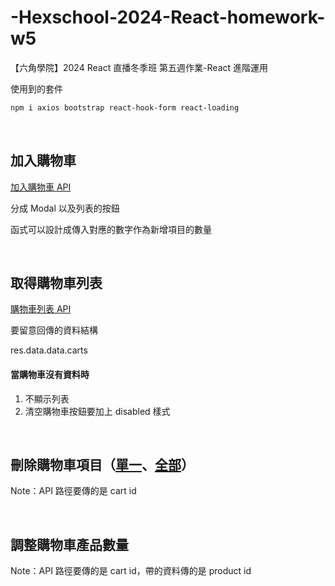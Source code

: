 # -Hexschool-2024-React-homework-w5

【六角學院】2024 React 直播冬季班 第五週作業-React 進階運用

使用到的套件

```bash
npm i axios bootstrap react-hook-form react-loading
```

<br>

## 加入購物車

[加入購物車 API](<https://hexschool.github.io/ec-courses-api-swaggerDoc/#/%E5%AE%A2%E6%88%B6%E8%B3%BC%E7%89%A9%20-%20%E8%B3%BC%E7%89%A9%E8%BB%8A%20(Cart)/post_v2_api__api_path__cart>)

分成 Modal 以及列表的按鈕

函式可以設計成傳入對應的數字作為新增項目的數量

<br>

## 取得購物車列表

[購物車列表 API](<https://hexschool.github.io/ec-courses-api-swaggerDoc/#/%E5%AE%A2%E6%88%B6%E8%B3%BC%E7%89%A9%20-%20%E8%B3%BC%E7%89%A9%E8%BB%8A%20(Cart)/get_v2_api__api_path__cart>)

要留意回傳的資料結構

res.data.data.carts

#### 當購物車沒有資料時

1. 不顯示列表
2. 清空購物車按鈕要加上 disabled 樣式

<br>

## 刪除購物車項目（[單一](<https://hexschool.github.io/ec-courses-api-swaggerDoc/#/%E5%AE%A2%E6%88%B6%E8%B3%BC%E7%89%A9%20-%20%E8%B3%BC%E7%89%A9%E8%BB%8A%20(Cart)/delete_v2_api__api_path__cart__id_>)、[全部](<https://hexschool.github.io/ec-courses-api-swaggerDoc/#/%E5%AE%A2%E6%88%B6%E8%B3%BC%E7%89%A9%20-%20%E8%B3%BC%E7%89%A9%E8%BB%8A%20(Cart)/delete_v2_api__api_path__carts>)）

Note：API 路徑要傳的是 cart id

<br>

## 調整購物車產品數量

Note：API 路徑要傳的是 cart id，帶的資料傳的是 product id

<br>
